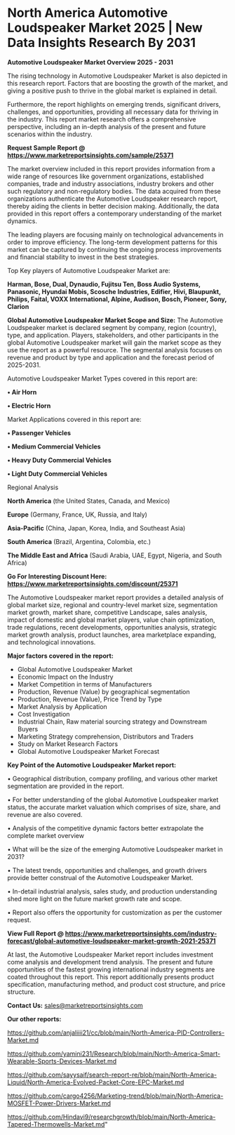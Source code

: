 # North America Automotive Loudspeaker Market 2025 | New Data Insights Research By 2031

<Strong> Automotive Loudspeaker Market Overview 2025 - 2031</strong>

The rising technology in Automotive Loudspeaker Market is also depicted in this research report. Factors that are boosting the growth of the market, and giving a positive push to thrive in the global market is explained in detail.

Furthermore, the report highlights on emerging trends, significant drivers, challenges, and opportunities, providing all necessary data for thriving in the industry. This report market research offers a comprehensive perspective, including an in-depth analysis of the present and future scenarios within the industry.

<strong>Request Sample Report @ <a href=https://www.marketreportsinsights.com/sample/25371>https://www.marketreportsinsights.com/sample/25371</a></strong>

The market overview included in this report provides information from a wide range of resources like government organizations, established companies, trade and industry associations, industry brokers and other such regulatory and non-regulatory bodies. The data acquired from these organizations authenticate the Automotive Loudspeaker research report, thereby aiding the clients in better decision making. Additionally, the data provided in this report offers a contemporary understanding of the market dynamics.

The leading players are focusing mainly on technological advancements in order to improve efficiency. The long-term development patterns for this market can be captured by continuing the ongoing process improvements and financial stability to invest in the best strategies.

Top Key players of Automotive Loudspeaker Market are:

<strong>Harman, Bose, Dual, Dynaudio, Fujitsu Ten, Boss Audio Systems, Panasonic, Hyundai Mobis, Scosche Industries, Edifier, Hivi, Blaupunkt, Philips, Faital, VOXX International, Alpine, Audison, Bosch, Pioneer, Sony, Clarion</strong>

<strong><b>Global Automotive Loudspeaker Market Scope and Size:</b></strong>
The Automotive Loudspeaker market is declared segment by company, region (country), type, and application. Players, stakeholders, and other participants in the global Automotive Loudspeaker market will gain the market scope as they use the report as a powerful resource. The segmental analysis focuses on revenue and product by type and application and the forecast period of 2025-2031.

Automotive Loudspeaker Market Types covered in this report are:

<strong>• Air Horn

• Electric Horn</strong>

Market Applications covered in this report are:

<strong>• Passenger Vehicles

• Medium Commercial Vehicles

• Heavy Duty Commercial Vehicles

• Light Duty Commercial Vehicles</strong> 

Regional Analysis

<strong>North America</strong> (the United States, Canada, and Mexico)

<strong>Europe</strong> (Germany, France, UK, Russia, and Italy)

<strong>Asia-Pacific</strong> (China, Japan, Korea, India, and Southeast Asia)

<strong>South America</strong> (Brazil, Argentina, Colombia, etc.)

<strong>The Middle East and Africa</strong> (Saudi Arabia, UAE, Egypt, Nigeria, and South Africa)

<strong>Go For Interesting Discount Here: <a href=https://www.marketreportsinsights.com/discount/25371>https://www.marketreportsinsights.com/discount/25371</a></strong>

The Automotive Loudspeaker market report provides a detailed analysis of global market size, regional and country-level market size, segmentation market growth, market share, competitive Landscape, sales analysis, impact of domestic and global market players, value chain optimization, trade regulations, recent developments, opportunities analysis, strategic market growth analysis, product launches, area marketplace expanding, and technological innovations.

<strong><b>Major factors covered in the report:</b></strong>
<ul>
  <li>Global Automotive Loudspeaker Market </li>
  <li>Economic Impact on the Industry</li>
  <li>Market Competition in terms of Manufacturers</li>
  <li>Production, Revenue (Value) by geographical segmentation</li>
  <li>Production, Revenue (Value), Price Trend by Type</li>
  <li>Market Analysis by Application</li>
  <li>Cost Investigation</li>
  <li>Industrial Chain, Raw material sourcing strategy and Downstream Buyers</li>
  <li>Marketing Strategy comprehension, Distributors and Traders</li>
  <li>Study on Market Research Factors</li>
  <li>Global Automotive Loudspeaker Market Forecast</li>
</ul>

<strong><b>Key Point of the Automotive Loudspeaker Market report:</b></strong>

• Geographical distribution, company profiling, and various other market segmentation are provided in the report.

• For better understanding of the global Automotive Loudspeaker market status, the accurate market valuation which comprises of size, share, and revenue are also covered.

• Analysis of the competitive dynamic factors better extrapolate the complete market overview

• What will be the size of the emerging Automotive Loudspeaker market in 2031?

• The latest trends, opportunities and challenges, and growth drivers provide better construal of the Automotive Loudspeaker Market.

• In-detail industrial analysis, sales study, and production understanding shed more light on the future market growth rate and scope.

• Report also offers the opportunity for customization as per the customer request.

<strong><b>View Full Report @ <a href=https://www.marketreportsinsights.com/industry-forecast/global-automotive-loudspeaker-market-growth-2021-25371>https://www.marketreportsinsights.com/industry-forecast/global-automotive-loudspeaker-market-growth-2021-25371</a></b></strong>


At last, the Automotive Loudspeaker Market report includes investment come analysis and development trend analysis. The present and future opportunities of the fastest growing international industry segments are coated throughout this report. This report additionally presents product specification, manufacturing method, and product cost structure, and price structure.

<strong>Contact Us:</strong>
sales@marketreportsinsights.com

<strong>Our other reports:</strong>

<a href=https://github.com/anjaliiii21/cc/blob/main/North-America-PID-Controllers-Market.md>https://github.com/anjaliiii21/cc/blob/main/North-America-PID-Controllers-Market.md</a>

<a href=https://github.com/yamini231/Research/blob/main/North-America-Smart-Wearable-Sports-Devices-Market.md>https://github.com/yamini231/Research/blob/main/North-America-Smart-Wearable-Sports-Devices-Market.md</a>

<a href=https://github.com/sayysaif/search-report-re/blob/main/North-America-Liquid/North-America-Evolved-Packet-Core-EPC-Market.md>https://github.com/sayysaif/search-report-re/blob/main/North-America-Liquid/North-America-Evolved-Packet-Core-EPC-Market.md</a>

<a href=https://github.com/cargo4256/Marketing-trend/blob/main/North-America-MOSFET-Power-Drivers-Market.md>https://github.com/cargo4256/Marketing-trend/blob/main/North-America-MOSFET-Power-Drivers-Market.md</a>

<a href=https://github.com/Hindavi9/researchgrowth/blob/main/North-America-Tapered-Thermowells-Market.md>https://github.com/Hindavi9/researchgrowth/blob/main/North-America-Tapered-Thermowells-Market.md</a>"
